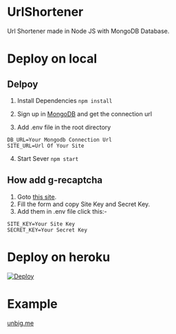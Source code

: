 # UrlShortener

Url Shortener made in Node JS with MongoDB Database.


# Deploy on local

## Delpoy

1. Install Dependencies
`npm install`

2. Sign up in [MongoDB](https://www.mongodb.com/cloud/atlas/register) and get the connection url

3. Add .env file in the root directory
```
DB_URL=Your Mongodb Connection Url
SITE_URL=Url Of Your Site
```

4. Start Sever
`npm start`

## How add g-recaptcha
1. Goto [this site](https://www.google.com/recaptcha/admin/create).
2. Fill the form and copy Site Key and Secret Key.
3. Add them in .env file click this:-
```
SITE_KEY=Your Site Key
SECRET_KEY=Your Secret Key
```


# Deploy on heroku

[![Deploy](https://www.herokucdn.com/deploy/button.svg)](https://heroku.com/deploy?template=https://github.com/leeveshkamboj/TGBroadcastBot/)


# Example
[unbig.me](https://unbig.me/)